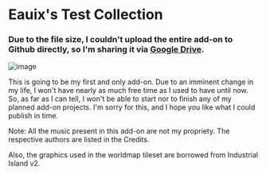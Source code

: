 # Eauix's Test Collection
### Due to the file size, I couldn't upload the entire add-on to Github directly, so I'm sharing it via [Google Drive](https://drive.google.com/file/d/10miLl2_qXgYL2B2CXlSitDN6MzRfaOWx/view?usp=sharing).
![image](https://github.com/user-attachments/assets/43106bb0-e774-4b96-b302-ecb5619633f1)

This is going to be my first and only add-on. Due to an imminent change in my life, I won't have nearly as much free time as I used to have until now. 
So, as far as I can tell, I won't be able to start nor to finish any of my planned add-on projects. I'm sorry for this, and I hope you like what I could publish in time.

Note: All the music present in this add-on are not my propriety. The respective authors are listed in the Credits.

Also, the graphics used in the worldmap tileset are borrowed from Industrial Island v2.
